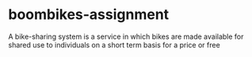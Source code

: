 # boombikes-assignment
A bike-sharing system is a service in which bikes are made available for shared use to individuals on a short term basis for a price or free
